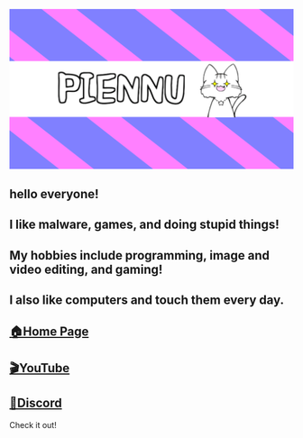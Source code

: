 ![Open Source at piennu777](https://github.com/piennu777/piennu777/blob/main/bana.png)

## hello everyone!
## I like malware, games, and doing stupid things!
## My hobbies include programming, image and video editing, and gaming!
## I also like computers and touch them every day.

##  [🏠Home Page](http://piennu777.ml/)
##  [🎬YouTube](https://www.youtube.com/@piennu_777/featured)
##  [👥Discord](https://discord.io/piennu777)

Check it out!

